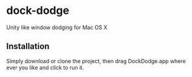 # dock-dodge

Unity like window dodging for Mac OS X

## Installation

Simply download or clone the project, then drag DockDodge.app where ever you like and click to run it.
